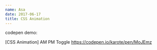 ```yaml
---
name: Asa
date: 2017-06-17
title: CSS Animation
---
```


codepen demo:

[CSS Animation] AM PM Toggle
https://codepen.io/karote/pen/MoJEmz
